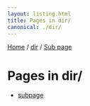 ```yaml
---
layout: listing.html
title: Pages in dir/
canonical: ./dir/
---
```

[Home](./) / [dir](./dir/) / [Sub page](./dir/subpage)

# Pages in dir/

- [subpage](./dir/subpage)
